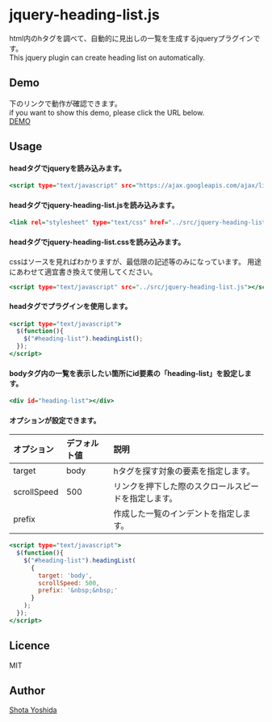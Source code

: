 jquery-heading-list.js
====
html内のhタグを調べて、自動的に見出しの一覧を生成するjqueryプラグインです。  
This jquery plugin can create heading list on automatically.


## Demo

下のリンクで動作が確認できます。  
if you want to show this demo, please click the URL below.  
[DEMO](http://shota-yoshida.github.io/jquery-heading-list/test/index.html "DEMO")  

## Usage

#### headタグでjqueryを読み込みます。

```html:index.html
<script type="text/javascript" src="https://ajax.googleapis.com/ajax/libs/jquery/1.7.2/jquery.min.js"></script>
```

#### headタグでjquery-heading-list.jsを読み込みます。

```html:index.html
<link rel="stylesheet" type="text/css" href="../src/jquery-heading-list.css" />
```

#### headタグでjquery-heading-list.cssを読み込みます。
cssはソースを見ればわかりますが、最低限の記述等のみになっています。
用途にあわせて適宜書き換えて使用してください。

```html:index.html
<script type="text/javascript" src="../src/jquery-heading-list.js"></script>
```

#### headタグでプラグインを使用します。

```html:index.html
<script type="text/javascript">
  $(function(){
    $("#heading-list").headingList();
  });
</script>
```

#### bodyタグ内の一覧を表示したい箇所にid要素の「heading-list」を設定します。

```html:index.html
<div id="heading-list"></div>
```

#### オプションが設定できます。

| オプション   | デフォルト値  | 説明                                                |
|:-------------|:--------------|:----------------------------------------------------|
| target       | body          | hタグを探す対象の要素を指定します。                 |
| scrollSpeed  | 500           | リンクを押下した際のスクロールスピードを指定します。|
| prefix       | &nbsp;&nbsp;  | 作成した一覧のインデントを指定します。              |

```html:index.html
<script type="text/javascript">
  $(function(){
    $("#heading-list").headingList(
      {
        target: 'body',
        scrollSpeed: 500,
        prefix: '&nbsp;&nbsp;'
      }
    );
  });
</script>
```

## Licence

MIT

## Author

[Shota Yoshida](http://error-reporting.com)


